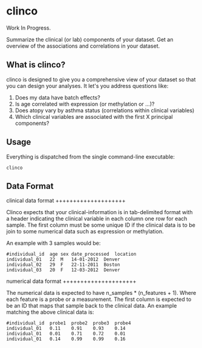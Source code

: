 clinco
======

Work In Progress.

Summarize the clinical (or lab) components of your dataset.
Get an overview of the associations and correlations in your
dataset.

What is clinco?
---------------

clinco is designed to give you a comprehensive view of your
dataset so that you can design your analyses. It let's you
address questions like:

1. Does my data have batch effects?
2. Is age correlated with expression (or methylation or ...)?
3. Does atopy vary by asthma status (correlations within clinical variables)
4. Which clinical variables are associated with the first X
   principal components?


Usage
-----

Everything is dispatched from the single command-line executable:

```Shell
clinco
```

Data Format
-----------

clinical data format
++++++++++++++++++++

Clinco expects that your clinical-information is in tab-delimited
format with a header
indicating the clinical variable in each column one row for each
sample. The first column must be some unique ID if the clinical data is to
be join to some numerical data such as expression or methylation.

An example with 3 samples would be:

```
#individual_id	age	sex	date_processed	location
individual_01	22	M	14-01-2012	Denver
individual_02	29	F	22-11-2011	Boston
individual_03	20	F	12-03-2012	Denver
```

numerical data format
+++++++++++++++++++++

The numerical data is expected to have n_samples * (n_features + 1).
Where each feature is a probe or a measurement. The first column is
expected to be an ID that maps that sample back to the clinical data.
An example matching the above clinical data is:

```
#individual_id	probe1	probe2	probe3	probe4
individual_01	0.11	0.91	0.93	0.14
individual_01	0.01	0.71	0.72	0.01
individual_01	0.14	0.99	0.99	0.16
```


